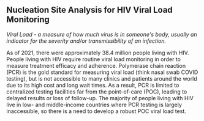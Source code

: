 ## Nucleation Site Analysis for HIV Viral Load Monitoring

*Viral Load - a measure of how much virus is in someone's body, usually an indicator for the severity and/or transmissibility of an infection.*

As of 2021, there were approximately 38.4 million people living with HIV. People living with HIV require routine viral load monitoring in order to measure treatment efficacy and adherence. Polymerase chain reaction (PCR) is the gold standard for measuring viral load (think nasal swab COVID testing), but is not accessible to many clinics and patients around the world due to its high cost and long wait times. As a result, PCR is limited to centralized testing facilities far from the point-of-care (POC), leading to delayed results or loss of follow-up. The majority of people living with HIV live in low- and middle-income countries where PCR testing is largely inaccessible, so there is a need to develop a robust POC viral load test.